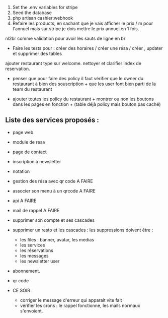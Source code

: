 1. Set the .env variables for stripe 
2. Seed the database
3. php artisan cashier:webhook
4. Refaire les products, en sachant que je vais afficher le prix / m pour l'annuel mais sur stripe je dois mettre le prix annuel en 1 fois. 

nl2br comme validation pour avoir les sauts de ligne en br

- Faire les tests pour : créer des horaires / créer une résa / créer , updater et supprimer des tables





ajouter restaurant type sur welcome.
nettoyer et clarifier index de reservation.


- penser que pour faire des policy il faut vérifier que le owner du restaurant à bien des souscription + que les user font bien parti de la team du restaurant


- ajouter toutes les policy du restaurant + montrer ou non les boutons dans les pages en fonction + (table déjà policy mais bouton pas caché)

## Liste des services proposés :
- page web
- module de resa
- page de contact
- inscription à newsletter
- notation
- gestion des résa avec qr code A FAIRE
- associer son menu à un qrcode A FAIRE
- api A FAIRE
- mail de rappel A FAIRE



- supprimer son compte et ses cascades
- supprimer un resto et les cascades : les suppressions doivent être :
    - les files : banner, avatar, les medias
    - les services
    - les réservations
    - les messages
    - les newsletter user




- abonnement.
- qr code


- CE SOIR : 
    - corriger le message d'erreur qui apparait vite fait
    - vérifier les crons : le rappel fonctionne, les mails normaux s'envoient.